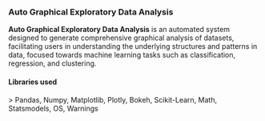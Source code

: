 <h3>Auto Graphical Exploratory Data Analysis</h3>

**Auto Graphical Exploratory Data Analysis** is an automated system designed to generate comprehensive graphical analysis of datasets, facilitating users in understanding the underlying structures and patterns in data, focused towards machine learning tasks such as classification, regression, and clustering.

<h4>Libraries used</h4> 
> Pandas, Numpy, Matplotlib, Plotly, Bokeh, Scikit-Learn, Math, Statsmodels, OS, Warnings

